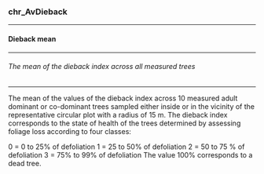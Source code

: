 ### chr_AvDieback



------
#### Dieback mean



------
###### The mean of the dieback index across all measured trees



------
The mean of the values of the dieback index across 10 measured adult dominant or co-dominant trees sampled either inside or in the vicinity of the representative circular plot with a radius of 15 m. The dieback index corresponds to the state of health of the trees determined by assessing foliage loss according to four classes:

0 = 0 to 25% of defoliation
1 = 25 to 50% of defoliation
2 = 50 to 75 % of defoliation
3 = 75% to 99% of defoliation
The value 100% corresponds to a dead tree.